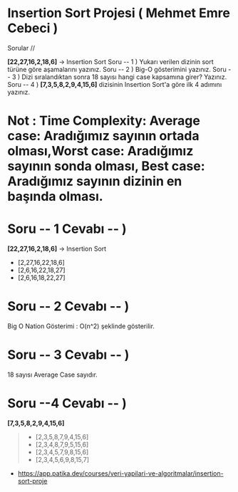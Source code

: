 # Insertion Sort Projesi ( Mehmet Emre Cebeci )
Sorular //

**[22,27,16,2,18,6]** -> Insertion Sort
Soru -- 1 ) Yukarı verilen dizinin sort türüne göre aşamalarını yazınız.
Soru -- 2 ) Big-O gösterimini yazınız.
Soru -- 3 ) Dizi sıralandıktan sonra 18 sayısı hangi case kapsamına girer? Yazınız.
Soru -- 4 ) **[7,3,5,8,2,9,4,15,6]** dizisinin Insertion Sort'a göre ilk 4 adımını yazınız.
# Not : Time Complexity: Average case: Aradığımız sayının ortada olması,Worst case: Aradığımız sayının sonda olması, Best case: Aradığımız sayının dizinin en başında olması.


# Soru -- 1 Cevabı -- )
**[22,27,16,2,18,6]** -> Insertion Sort
* [2,27,16,22,18,6]
* [2,6,16,22,18,27]
* [2,6,16,18,22,27]


# Soru -- 2 Cevabı -- )
Big O Nation Gösterimi : O(n^2) şeklinde gösterilir.

# Soru -- 3 Cevabı -- )
18 sayısı Average Case sayıdır.

# Soru --4 Cevabı -- )
 **[7,3,5,8,2,9,4,15,6]**
>* [2,3,5,8,7,9,4,15,6]
>* [2,3,4,8,7,9,5,15,6]
>* [2,3,4,5,7,9,8,15,6]
>* [2,3,4,5,6,9,8,15,7]



* https://app.patika.dev/courses/veri-yapilari-ve-algoritmalar/insertion-sort-proje

